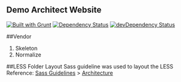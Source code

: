 ## Demo Architect Website

[![Built with Grunt](https://cdn.gruntjs.com/builtwith.png)](http://gruntjs.com/)
[![Dependency Status](https://david-dm.org/jobayerarman/choukath-architects.svg)](https://david-dm.org/jobayerarman/choukath-architects)
[![devDependency Status](https://david-dm.org/jobayerarman/choukath-architects/dev-status.svg)](https://david-dm.org/jobayerarman/choukath-architects#info=devDependencies)

##Vendor
1. Skeleton
2. Normalize

##LESS Folder Layout
Sass guideline was used to layout the LESS
Reference: [Sass Guidelines](http://sass-guidelin.es/) > [Architecture](http://sass-guidelin.es/#architecture)

